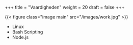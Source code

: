 +++
title = "Vaardigheden"
weight = 20
draft = false
+++

{{< figure class="image main" src="/images/work.jpg" >}}

- Linux
- Bash Scripting
- Node.js
